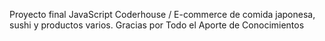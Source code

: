Proyecto final JavaScript Coderhouse /
E-commerce de comida japonesa, sushi y productos varios. Gracias por Todo el Aporte de Conocimientos
